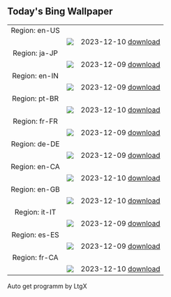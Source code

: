 ## Today's Bing Wallpaper
|      |      |      |
| :----: | :----: | :----: |
|Region: en-US
||![](https://www.bing.com/th?id=OHR.PatagoniaGuanaco_EN-US0251074250_UHD.jpg&pid=hp&w=1152&h=648&rs=1&c=4)|2023-12-10 [download](https://www.bing.com/th?id=OHR.PatagoniaGuanaco_EN-US0251074250_UHD.jpg)|
|Region: ja-JP
||![](https://www.bing.com/th?id=OHR.PatagoniaGuanaco_JA-JP9289899395_UHD.jpg&pid=hp&w=1152&h=648&rs=1&c=4)|2023-12-09 [download](https://www.bing.com/th?id=OHR.PatagoniaGuanaco_JA-JP9289899395_UHD.jpg)|
|Region: en-IN
||![](https://www.bing.com/th?id=OHR.IndiaGate_EN-IN7190380885_UHD.jpg&pid=hp&w=1152&h=648&rs=1&c=4)|2023-12-09 [download](https://www.bing.com/th?id=OHR.IndiaGate_EN-IN7190380885_UHD.jpg)|
|Region: pt-BR
||![](https://www.bing.com/th?id=OHR.PatagoniaGuanaco_PT-BR0400423849_UHD.jpg&pid=hp&w=1152&h=648&rs=1&c=4)|2023-12-10 [download](https://www.bing.com/th?id=OHR.PatagoniaGuanaco_PT-BR0400423849_UHD.jpg)|
|Region: fr-FR
||![](https://www.bing.com/th?id=OHR.JerseyIsland_FR-FR4014866072_UHD.jpg&pid=hp&w=1152&h=648&rs=1&c=4)|2023-12-09 [download](https://www.bing.com/th?id=OHR.JerseyIsland_FR-FR4014866072_UHD.jpg)|
|Region: de-DE
||![](https://www.bing.com/th?id=OHR.PatagoniaGuanaco_DE-DE6032198626_UHD.jpg&pid=hp&w=1152&h=648&rs=1&c=4)|2023-12-09 [download](https://www.bing.com/th?id=OHR.PatagoniaGuanaco_DE-DE6032198626_UHD.jpg)|
|Region: en-CA
||![](https://www.bing.com/th?id=OHR.PatagoniaGuanaco_EN-CA9262708523_UHD.jpg&pid=hp&w=1152&h=648&rs=1&c=4)|2023-12-10 [download](https://www.bing.com/th?id=OHR.PatagoniaGuanaco_EN-CA9262708523_UHD.jpg)|
|Region: en-GB
||![](https://www.bing.com/th?id=OHR.VermilionCliffs_EN-GB4291797221_UHD.jpg&pid=hp&w=1152&h=648&rs=1&c=4)|2023-12-10 [download](https://www.bing.com/th?id=OHR.VermilionCliffs_EN-GB4291797221_UHD.jpg)|
|Region: it-IT
||![](https://www.bing.com/th?id=OHR.TorboleTrento_IT-IT9651438497_UHD.jpg&pid=hp&w=1152&h=648&rs=1&c=4)|2023-12-09 [download](https://www.bing.com/th?id=OHR.TorboleTrento_IT-IT9651438497_UHD.jpg)|
|Region: es-ES
||![](https://www.bing.com/th?id=OHR.PatagoniaGuanaco_ES-ES4871228557_UHD.jpg&pid=hp&w=1152&h=648&rs=1&c=4)|2023-12-09 [download](https://www.bing.com/th?id=OHR.PatagoniaGuanaco_ES-ES4871228557_UHD.jpg)|
|Region: fr-CA
||![](https://www.bing.com/th?id=OHR.MinnewankaLake_FR-CA8688185798_UHD.jpg&pid=hp&w=1152&h=648&rs=1&c=4)|2023-12-10 [download](https://www.bing.com/th?id=OHR.MinnewankaLake_FR-CA8688185798_UHD.jpg)|

Auto get programm by LtgX

